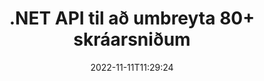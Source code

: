 ---
############################# Static ############################
layout: "product"
date: 2022-11-11T11:29:24
draft: false

product: "Conversion"
product_tag: "conversion"
platform: .NET
platform_tag: net

############################# Head ############################
head_title: "C# .NET Document Conversion API | Umbreyttu PDF Word Excel PPTX HTML myndum"
head_description: "C# .NET Document Conversion API. Umbreyttu PDF Word DOC DOCX, Excel töflureiknum PPT PPTX, HTML, PSD, MPT MPP, Email MSG EMLX, AutoCAD & myndskráarsnið."

############################# Header ############################
title: ".NET API til að umbreyta 80+ skráarsniðum"
description: "Einfalt API til að samþætta virkni skjala- og myndbreytinga í .NET forritum án þess að setja upp neinn utanaðkomandi hugbúnað."
button:
    enable: true
    icon: "fas fa-arrow-down"
    label: "Sækja ókeypis prufuáskrift"
    link: "https://downloads.groupdocs.com/conversion/net"

############################# SubMenu ############################
submenu:
    enable: true
    
    left:
        img_alt: "GroupDocs.Conversion for .NET"
        image: "https://www.groupdocs.cloud/templates/groupdocs/images/product-logos/groupdocs-conversion-net.png"
        product: "GroupDocs.Conversion"
        platform: ".NET"

    middle:
        button:
            # button loop
            - link: "#overview"
              text: "Yfirlit"

            # button loop
            - link: "#features"
              text: "Eiginleikar"

            # button loop
            - link: "#support"
              text: "Stuðningur"

            # button loop
            - link: "https://products.groupdocs.app/conversion"
              text: "Sýning í beinni"

            # button loop
            - link: "https://purchase.groupdocs.com/pricing/conversion/net"
              text: "Verðlag"

    right:
        link_download: "https://downloads.groupdocs.com/conversion"
        link_learn: "https://docs.groupdocs.com/conversion/net/"
        link_buy: "https://purchase.groupdocs.com"

############################# Overview ############################
overview:
    enable: true
    content: |
      GroupDocs.Conversion for .NET býður upp á einfalt sett af API, sem gerir forriturum kleift að smíða öflug skjalabreytingarforrit í C#, ASP.NET og annarri .NET tengdri tækni. GroupDocs.Conversion for .NET API veitir notendum þínum skjótan, skilvirkan og áreiðanlegan skráabreytingarlausn. Það styður að framkvæma nákvæmar umbreytingar á öllum vinsælum viðskiptaskjalasniðum, þar á meðal: PDF, HTML, tölvupósti, Microsoft Word skjölum, Excel töflureiknum, PowerPoint kynningum, Project, Photoshop, CorelDraw, AutoCAD, skýringarmyndum, rastermyndaskráarsniðum og margt fleira. Skjalabreytirasafnið greinir sjálfkrafa upprunaskjalssnið og gefur þér alla stjórn á því að breyta annaðhvort öllu skjalinu eða tilteknum síðum í viðkomandi úttakssnið. Það er auðveldara að skipta út leturgerðum sem vantar fyrir valið og bæta texta- eða myndvatnsmerkjum við hvaða skjalasíðu sem er.

      GroupDocs.Conversion for .NET er hægt að nota til að þróa forrit í hvaða þróunarumhverfi sem er sem miðar á .NET vettvang. Það er samhæft við öll .NET byggð tungumál og styður vinsæl stýrikerfi (Windows, Linux, MacOS) þar sem hægt er að setja upp Mono eða .NET ramma (þar á meðal .NET Core).
    tabs:
      enable: true
      
      ## TAB ONE ##
      tab_one:
        description: |
          Eftirfarandi er yfirlit yfir GroupDocs.Conversion for .NET:
        
        right:
          enable: true
          icon: "fab fa-html5"
          title: "Yfirlit"
          content: |
            * Greina skráartegund sjálfkrafa
            * Umbreyttu skjölum
            * Umbreyttu kynningum
            * Umbreyttu töflureiknum
            * Umbreyttu rastermyndum
            * Umbreyttu PDF skjölum
            * Umbreyttu öðrum sniðum
            * Notaðu vatnsmerki
            * Tilgreindu lykilorð skrár
            * Sérsníddu viðskipti

      ## TAB TWO ##
      tab_two:
        description: |
          GroupDocs.Conversion for .NET styður umbreytingu á milli allra vinsælra og algengra [skjalaskráasniða](https://docs.groupdocs.com/conversion/net/supported-document-formats/).

        left:
          enable: true
          table:
            # table loop
            - title: "Umbreyta úr:"
              content: |
                * **Skjöl**: DOC, DOCX, DOCM, DOT, DOTX, DOTM, RTF, TXT, ODT, OTT
                * **Töflureiknar**: XLS, XLSX, XLSM, XLSB, CSV, XLS2003, ODS, TSV, XLT, XLTX, XLTM, XLAM, FODS, SXC
                * **Kynningar**: PPT, PPTX, PPS, PPSX, ODP, POT, POTX, POTM, PPTM, PPSM, FODP
                * **Myndir**: TIF, TIFF, JPG, JPEG, PNG, GIF, BMP, ICO, DIB, JPC, JPEG-LS, JPEG2000
                * **Færanlegt**: PDF, XPS, OXPS, EPUB
                * **HTML**: HTM, HTML, MHTML
                * **Metaskrár**: EMZ, WMZ
                * **PhotoShop**: PSD
                * **Verkefni**: MPP, MPT, MPX
                * **Outlook**: PST, OST
                * **Tölvupóstur**: MSG, EML, EMLX
                * **Skýringarmyndir**: VSD, VSDX, VSDM, VSS, VSSM, VST, VSTM, VSX, VTX, VDW, VDX, SVG, SVGZ
                * **AutoCAD**: DXF, DWG, DWF, STL, IFC, DWT
                * **PostScript**: EPS, PS, PSL, CGM
                * **CorelDRAW**: CDR, CMX
                * **Annað**: VCF, PLT, LGS, OTG, MD, AI, LOG

        right:
          enable: true
          table:
            # table loop
            - title: "Umbreyta í:"
              content: |
                * **Skjöl**: DOC, DOCX, DOCM, DOT, DOTX, DOTM, RTF, TXT, ODT, OTT
                * **Töflureiknar**: XLS, XLSX, XLSM, XLSB, CSV, XLS2003, TSV, XLTX, ODS, XLAM, FODS, DIF, SXC
                * **Kynningar**: PPT, PPTX, PPS, PPSX, ODP, POTX, POTM, PPTM, PPSM, FODP
                * **Myndir**: TIF, TIFF, JPG, JPEG, PNG, GIF, BMP, ICO, JPEG2000
                * **Metaskrár**: EMF, WMF, EMZ, WMZ
                * **Skýringarmynd**: SVGZ
                * **Færanlegt**: PDF, XPS
                * **HTML**: HTM, HTML, MHTML
                **Annað**: læknir

      ## TAB THREE ##
      tab_three:
        description: |
          GroupDocs.Conversion for .NET styður eftirfarandi stýrikerfi, ramma og pakkastjóra:
      
        left:
          enable: true
          table:
            # table loop
            - icon: "fab fa-windows"
              title: "Stýrikerfi"
              content: |
                Windows Desktop, Windows Server, Windows Azure, Linux, MacOS

            # table loop
            - icon: "fas fa-code"
              title: "Stutt rammar"
              content: |
                Frameworks: .NET Framework, .NET Standard, .NET Core, Mono

        right:
          enable: true
          table:
            # table loop
            - icon: "fas fa-box"
              title: "Pakkastjóri"
              content: |
                Nuget

            # table loop
            - icon: "fas fa-tools"
              title: "Pakkastjóri"
              content: |
                Microsoft Visual Studio, Xamarin, MonoDevelop

############################# Features ############################
features:
    enable: true
    title: "Eiginleikar GroupDocs.Conversion for .NET"

    feature:
      # feature loop
      - icon: "fas fa-copy"
        content: "Auðveld samþætting og metered leyfisveiting"

      # feature loop
      - icon: "fas fa-eye"
        content: "Stilltu sjálfgefinn aðdráttarvalkost þegar þú umbreytir í orð, skyggnur eða frumur"

      # feature loop
      - icon: "fas fa-bolt"
        content: "Umbreyttu í/frá öllum vinsælum rastermyndasniðum og úthlutaðu DPI, hæð og breidd myndar"
      
      # feature loop
      - icon: "fas fa-file-powerpoint"
        content: "Umbreyttu PDF og mynd í grátóna og línuraðu PDF skjal fyrir vefinn"

      # feature loop
      - icon: "fas fa-code"
        content: "Tilgreindu bókamerkjastig, fyrirsagnarstig og stækkað stig í Word í PDF/XPS umbreytingu"

      # feature loop
      - icon: "fas fa-cloud"
        content: "Stilltu og settu vatnsmerki í umbreytt skjal sem bakgrunn til að birta á bak við texta"

      # feature loop
      - icon: "fas fa-remove-format"
        content: "Gerðu tölvupósthaus við umbreytingu úr tölvupósti"

      # feature loop
      - icon: "fas fa-comment-slash"
        content: "Stilltu sérsniðnar leturgerðir og hlaðið/skiptu leturgerð í staðinn við skjalabreytingu"

      # feature loop
      - icon: "fas fa-location-arrow"
        content: "Stilltu sjálfgefið leturgerð til að skipta út leturgerðum sem vantar fyrir skjöl, skyggnur og töflureiknir"

      # feature loop
      - icon: "fas fa-border-all"
        content: ""

      # feature loop
      - icon: "fas fa-wrench"
        content: "Umbreyttu töflureikni með töflulínum og fjarlægðu athugasemdir úr skyggnum meðan á umbreytingu stendur"

      # feature loop
      - icon: "fas fa-columns"
        content: "Umbreyttu tilteknum skjalasíðum sem PDF-sniði og umbreyttu tilteknu frumusviði í töflureiknum"

      # feature loop
      - icon: "fas fa-file-word"
        content: "Sýndu falin blöð og slepptu tómum röðum og dálkum á meðan þú umbreytir töflureiknum"

      # feature loop
      - icon: "fas fa-envelope"
        content: "Teldu heildarsíður skjals og stilltu lykilorð á óvarið skjal meðan á umbreytingu stendur"

      # feature loop
      - icon: "fas fa-print"
        content: "Valkostur til að fjarlægja athugasemdir og innbyggðar skrár úr PDF"

      # feature loop
      - icon: "fas fa-file-archive"
        content: "Búðu til HTML 5 samhæft merki þegar þú umbreytir í HTML"

      # feature loop
      - icon: "fas fa-lock"
        content: "Finndu upprunategund sjálfkrafa og skilaðu öllum mögulegum viðskiptum þegar þú umbreytir úr straumi"

      # feature loop
      - icon: "fas fa-file-code"
        content: "Geta til að skila hverri síðu í sérstökum straumi meðan þú umbreytir í PDF eða HTML"
      
      # feature loop
      - icon: "fas fa-fill-drip"
        content: "Sýna/fela merkingar, athugasemdir og fylgjast með breytingum meðan þú umbreytir úr Word"

      # feature loop
      - icon: "fas fa-file-excel"
        content: "DOCX til Tiff G3 umbreyting með skyggingarvalkosti"

      # feature loop
      - icon: "fas fa-heading"
        content: "Umbreyttu sérstökum útlitum þegar þú umbreytir úr CAD skjali"

      # feature loop
      - icon: "fas fa-project-diagram"
        content: "Sjálfvirk nafngift þegar umbreytt skjal er vistað í skrá"

      # feature loop
      - icon: "fas fa-cube"
        content: "Metered Licensing Stuðningur til að vera innheimtur á grundvelli notkunar á API"

      # feature loop
      - icon: "fab fa-uncharted"
        content: "Umbreyttu skýringarmyndum í ritvinnsluskráarsnið"
      
      # feature loop
      - icon: "fab fa-uncharted"
        content: "Bættu við blaðsíðunúmerum meðan þú umbreytir HTML í ritvinnsluskjal"

      # feature loop
      - icon: "fab fa-uncharted"
        content: "Umbreyttu XML skjölum í hvaða snið sem er án umbreytingar"

      # feature loop
      - icon: "fab fa-uncharted"
        content: "Fylgstu með framvindu skráabreytinga (byrjun, lok) beint úr forriti við viðskiptavini"

    more_feature:
      # more_feature_loop
      - title: "Umbreyttu skjalasniði auðveldlega"
        content: |
          Með því að nota GroupDocs.Conversion for .NET er mjög auðvelt að breyta skjalasniði. Eftirfarandi dæmi sýnir þér hvernig á að umbreyta PDF skrá í DOC skrá með því að nota C#:  
            
          {features.more_feature.step1} 
          {features.more_feature.step2} 
          {features.more_feature.step3} 
            
          ```csharp    
           // Hlaða upprunaskrá DOCX fyrir umbreytingu
          var converter = new GroupDocs.Conversion.Converter("input.docx");
          // Undirbúa viðskiptavalkosti fyrir marksnið PDF
          var convertOptions = converter.GetPossibleConversions()["pdf"].ConvertOptions;
          // Umbreyttu í PDF snið
          converter.Convert("output.pdf", convertOptions);
          ```
            
      # more_feature_loop
      - title: "Umbreyting í myndsnið"
        content: "GroupDocs.Conversion for .NET er hægt að nota til að þróa forrit í hvaða þróunarumhverfi sem er sem miðar á .NET vettvang. Það er samhæft við öll .NET byggð tungumál og styður vinsæl stýrikerfi (Windows, Linux, MacOS) þar sem hægt er að setja upp Mono eða .NET ramma (þar á meðal .NET Core)."

      # more_feature_loop
      - title: "Styður ýmsar PDF-sniðsgerðir"
        content: |
          GroupDocs.Conversion for .NET API styður umbreytingu skjala í eftirfarandi PDF gerðir/snið:  
            
          * PdfA_1A
          * PdfA_1B
          * PdfA_2A
          * PdfA_3A
          * PdfA_2B
          * PdfA_2U
          * PdfA_3B
          * PdfA_3U
          * v1_3
          * v1_4
          * v1_5
          * v1_6
          * v1_7
          * PdfX_1A
          * PdfX3

############################# Support ############################
support:
    enable: true

############################# Solutions ############################
solutions:
    enable: true
    title: "GroupDocs.Conversion býður upp á API fyrir skjalabreytingar fyrir önnur vinsæl þróunarumhverfi"

    solution:
        # solution loop
        - img_alt: "GroupDocs.Conversion fyrir Java"
          image: "https://www.groupdocs.cloud/templates/groupdocs/images/product-logos/groupdocs-conversion-java.png"
          product: "GroupDocs.Conversion"
          platform: "Java"
          link: "/conversion/java/"

############################# Back to top ###############################
back_to_top:
  enable: true
---
